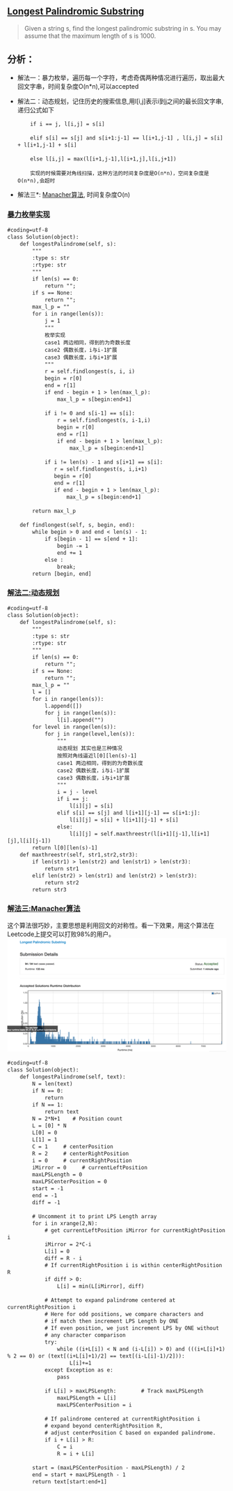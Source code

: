 ## [Longest Palindromic Substring](https://leetcode.com/problems/longest-palindromic-substring/#/description)

>Given a string s, find the longest palindromic substring in s. You may assume that the maximum length of s is 1000.

## 分析：

- 解法一：暴力枚举，遍历每一个字符，考虑奇偶两种情况进行遍历，取出最大回文字串，时间复杂度O(n*n),可以accepted
- 解法二：动态规划，记住历史的搜索信息,用l[i,j]表示i到j之间的最长回文字串,递归公式如下

          if i == j, l[i,j] = s[i]

          elif s[i] == s[j] and s[i+1:j-1] == l[i+1,j-1] , l[i,j] = s[i] + l[i+1,j-1] + s[i]

          else l[i,j] = max(l[i+1,j-1],l[i+1,j],l[i,j+1])

          实现的时候需要对角线扫描，这种方法的时间复杂度是O(n*n)，空间复杂度是O(n*n),会超时
- 解法三*: [Manacher算法](http://www.geeksforgeeks.org/manachers-algorithm-linear-time-longest-palindromic-substring-part-1/), 时间复杂度O(n)

### [暴力枚举实现](../sourcecode/LongestPalindromicSubstringv1.py)
```
#coding=utf-8 
class Solution(object):
    def longestPalindrome(self, s):
        """
        :type s: str
        :rtype: str
        """
        if len(s) == 0:
            return "";
        if s == None:
            return "";
        max_l_p = ""
        for i in range(len(s)):
            j = 1
            """
            枚举实现
            case1 两边相同，得到的为奇数长度
            case2 偶数长度，i与i-1扩展
            case3 偶数长度，i与i+1扩展
            """
            r = self.findlongest(s, i, i)
            begin = r[0]
            end = r[1]
            if end - begin + 1 > len(max_l_p):
                max_l_p = s[begin:end+1]

            if i != 0 and s[i-1] == s[i]:
                r = self.findlongest(s, i-1,i)
                begin = r[0]
                end = r[1]
                if end - begin + 1 > len(max_l_p):
                    max_l_p = s[begin:end+1]

            if i != len(s) - 1 and s[i+1] == s[i]:
               r = self.findlongest(s, i,i+1)
               begin = r[0]
               end = r[1]
               if end - begin + 1 > len(max_l_p):
                   max_l_p = s[begin:end+1]

        return max_l_p

    def findlongest(self, s, begin, end):
        while begin > 0 and end < len(s) - 1:
            if s[begin - 1] == s[end + 1]:
                begin -= 1
                end += 1
            else :
                break;
        return [begin, end]
```


### [解法二:动态规划](../sourcecode/LongestPalindromicSubstringv2.py)
```
#coding=utf-8 
class Solution(object):
    def longestPalindrome(self, s):
        """
        :type s: str
        :rtype: str
        """
        if len(s) == 0:
            return "";
        if s == None:
            return "";
        max_l_p = ""
        l = []
        for i in range(len(s)):
            l.append([])
            for j in range(len(s)):
                l[i].append("")
        for level in range(len(s)):
            for j in range(level,len(s)):
                """
                动态规划 其实也是三种情况
                按照对角线逼近l[0][len(s)-1]
                case1 两边相同，得到的为奇数长度
                case2 偶数长度，i与i-1扩展
                case3 偶数长度，i与i+1扩展
                """
                i = j - level
                if i == j:
                    l[i][j] = s[i]
                elif s[i] == s[j] and l[i+1][j-1] == s[i+1:j]:
                    l[i][j] = s[i] + l[i+1][j-1] + s[i]
                else:
                    l[i][j] = self.maxthreestr(l[i+1][j-1],l[i+1][j],l[i][j-1])
        return l[0][len(s)-1]
    def maxthreestr(self, str1,str2,str3):
        if len(str1) > len(str2) and len(str1) > len(str3):
            return str1
        elif len(str2) > len(str1) and len(str2) > len(str3):
            return str2
        return str3
```
### [解法三:Manacher算法](../sourcecode/LongestPalindromicSubstringv3.py)

这个算法很巧妙，主要思想是利用回文的对称性。看一下效果，用这个算法在Leetcode上提交可以打败98%的用户。
![Manacher算法提交结果](../imgs/longest_substring_without_repeating_characters.png "Manacher算法提交结果")

```
#coding=utf-8 
class Solution(object):
    def longestPalindrome(self, text):
        N = len(text)
        if N == 0:
            return
        if N == 1:
            return text
        N = 2*N+1    # Position count
        L = [0] * N
        L[0] = 0
        L[1] = 1
        C = 1     # centerPosition
        R = 2     # centerRightPosition
        i = 0     # currentRightPosition
        iMirror = 0     # currentLeftPosition
        maxLPSLength = 0
        maxLPSCenterPosition = 0
        start = -1
        end = -1
        diff = -1
        
        # Uncomment it to print LPS Length array
        for i in xrange(2,N):
            # get currentLeftPosition iMirror for currentRightPosition i
            iMirror = 2*C-i
            L[i] = 0
            diff = R - i
            # If currentRightPosition i is within centerRightPosition R
            if diff > 0:
                L[i] = min(L[iMirror], diff)
            
            # Attempt to expand palindrome centered at currentRightPosition i
            # Here for odd positions, we compare characters and
            # if match then increment LPS Length by ONE
            # If even position, we just increment LPS by ONE without
            # any character comparison
            try:
                while ((i+L[i]) < N and (i-L[i]) > 0) and (((i+L[i]+1) % 2 == 0) or (text[(i+L[i]+1)/2] == text[(i-L[i]-1)/2])):
                    L[i]+=1
            except Exception as e:
                pass
            
            if L[i] > maxLPSLength:        # Track maxLPSLength
                maxLPSLength = L[i]
                maxLPSCenterPosition = i
            
            # If palindrome centered at currentRightPosition i
            # expand beyond centerRightPosition R,
            # adjust centerPosition C based on expanded palindrome.
            if i + L[i] > R:
                C = i
                R = i + L[i]
            
        start = (maxLPSCenterPosition - maxLPSLength) / 2
        end = start + maxLPSLength - 1
        return text[start:end+1]
```
